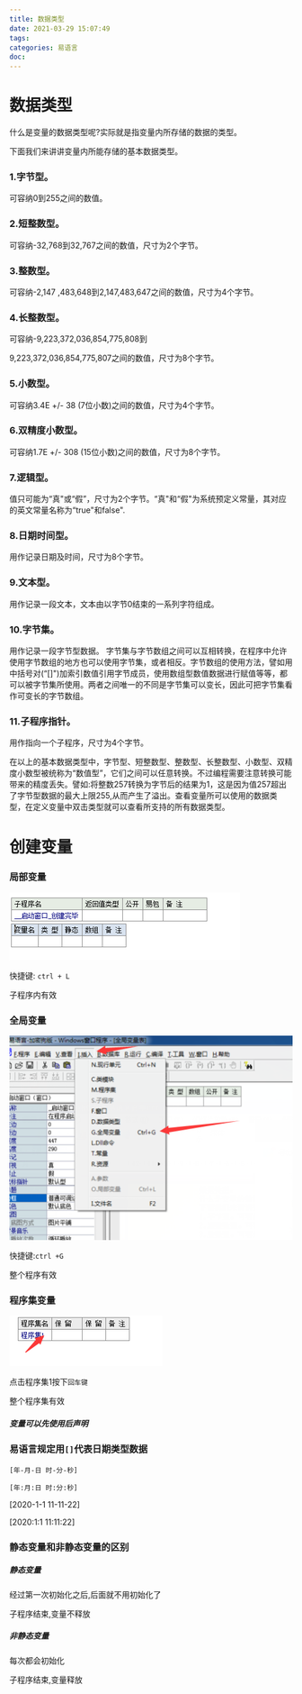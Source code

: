 ```yaml
---
title: 数据类型
date: 2021-03-29 15:07:49
tags:
categories: 易语言
doc:
---
```


# 数据类型

什么是变量的数据类型呢?实际就是指变量内所存储的数据的类型。

下面我们来讲讲变量内所能存储的基本数据类型。

### 1.字节型。

可容纳0到255之间的数值。

### 2.短整数型。

可容纳-32,768到32,767之间的数值，尺寸为2个字节。

### 3.整数型。

可容纳-2,147 ,483,648到2,147,483,647之间的数值，尺寸为4个字节。

### 4.长整数型。

可容纳-9,223,372,036,854,775,808到

9,223,372,036,854,775,807之间的数值，尺寸为8个字节。

### 5.小数型。

可容纳3.4E +/- 38 (7位小数)之间的数值，尺寸为4个字节。

### 6.双精度小数型。

可容纳1.7E +/- 308 (15位小数)之间的数值，尺寸为8个字节。

### 7.逻辑型。

值只可能为“真"或“假”，尺寸为2个字节。“真"和“假"为系统预定义常量，其对应的英文常量名称为“true"和false".

### 8.日期时间型。

用作记录日期及时间，尺寸为8个字节。

### 9.文本型。

用作记录一段文本，文本由以字节0结束的一系列字符组成。

### 10.字节集。

用作记录一段字节型数据。 字节集与字节数组之间可以互相转换，在程序中允许使用字节数组的地方也可以使用字节集，或者相反。字节数组的使用方法，譬如用中括号对(“[]")加索引数值引用字节成员，使用数组型数值数据进行赋值等等，都可以被字节集所使用。两者之间唯一的不同是字节集可以变长，因此可把字节集看作可变长的字节数组。

### 11.子程序指针。

用作指向一个子程序，尺寸为4个字节。

在以上的基本数据类型中，字节型、短整数型、整数型、长整数型、小数型、双精度小数型被统称为“数值型”，它们之间可以任意转换。不过编程需要注意转换可能带来的精度丢失。譬如:将整数257转换为字节后的结果为1，这是因为值257超出了字节型数据的最大上限255,从而产生了溢出。查看变量所可以使用的数据类型，在定义变量中双击类型就可以查看所支持的所有数据类型。
 

# 创建变量

### 局部变量

![1617002258932](../../themes/pure/source/images/javawz/1617002258932.png)

快捷键: `ctrl + L`

子程序内有效

### 全局变量

![1617002541052](../../themes/pure/source/images/javawz/1617002541052.png)



快捷键:`ctrl +G`

整个程序有效

### 程序集变量

![1617003138851](../../themes/pure/source/images/javawz/1617003138851.png)

点击程序集1按下`回车键`

整个程序集有效

##### 变量可以先使用后声明

### 易语言规定用`[]`代表日期类型数据

`[年-月-日 时-分-秒]`

`[年:月:日 时:分:秒]`

[2020-1-1 11-11-22] 

[2020:1:1 11:11:22]

### 静态变量和非静态变量的区别

##### 静态变量

经过第一次初始化之后,后面就不用初始化了

子程序结束,变量不释放

##### 非静态变量

每次都会初始化

子程序结束,变量释放